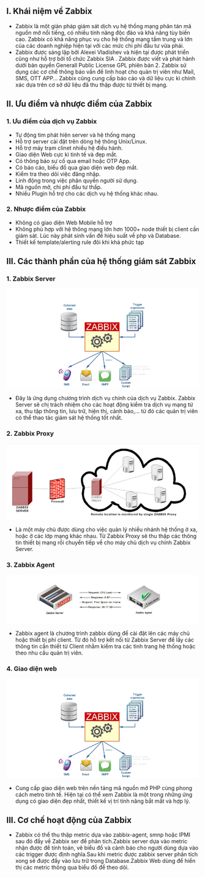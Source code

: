 ## I. Khái niệm về Zabbix 
- Zabbix là một giản pháp giám sát dịch vụ hệ thống mạng phân tán mã nguồn mở nổi tiếng, có nhiều tính năng độc đáo và khả năng tùy biến cao. Zabbix có khả năng phục vụ cho hệ thống mạng tầm trung và lớn của các doanh nghiệp hiện tại với các mức chi phí đầu tư vừa phải.
- Zabbix được sáng lập bởi Alexei Vladishev và hiện tại được phát triển cũng như hỗ trợ bởi tổ chức Zabbix SIA . Zabbix được viết và phát hành dưới bản quyển Generall Public License GPL phiên bản 2. Zabbix sử dụng các cơ chế thông báo vấn đề linh hoạt cho quản trị viên như Mail, SMS, OTT APP... Zabbix cũng cung cấp báo cáo và dữ liệu cực kì chính xác dựa trên cơ sở dữ liệu đã thu thập được từ thiết bị mạng.


## II. Ưu điểm và nhược điểm của Zabbix
### 1. Ưu điểm của dịch vụ Zabbix
- Tự động tìm phát hiện server và hệ thống mạng
- Hỗ trợ server cài đặt trên dòng hệ thông Unix/Linux.
- Hỗ trợ máy trạm clinet nhiều hệ điều hành.
- Giao diện Web cực kì tinh tế và đẹp mắt.
- Có thông báo sự cố qua email hoặc OTP App.
- Có báo cáo, biểu đồ qua giao diện web đẹp mắt.
- Kiểm tra theo dõi việc đăng nhập.
- Linh động trong việc phân quyền người sử dụng.
- Mã nguồn mở, chi phí đầu tư thấp.
- Nhiều Plugin hỗ trợ cho các dịch vụ hệ thống khác nhau.


### 2. Nhược điểm của Zabbix
- Không có giao diện Web Mobile hỗ trợ
- Không phù hợp với hệ thông mạng lớn hơn 1000+ node thiết bị client cần giám sát. Lúc này phát sinh vấn đề hiệu suất về php và Database.
- Thiết kế template/alerting rule đôi khi khá phức tạp

## III. Các thành phần của hệ thống giám sát Zabbix

### 1. Zabbix Server 
<img src="img/1 (1).png">

- Đây là ứng dụng chương trình dịch vụ chính của dịch vụ Zabbix. Zabbix Server sẽ chị trách nhiệm cho các hoạt động kiểm tra dịch vụ mạng từ xa, thu tập thông tin, lưu trữ, hiện thị, cảnh báo,... từ đó các quản trị viên có thể thao tác giám sát hệ thống tốt nhất.

### 2. Zabbix Proxy 
<img src="img/1 (2).png">

- Là một máy chủ được dùng cho việc quản lý nhiều nhánh hệ thống ở xa, hoặc ở các lớp mạng khác nhau. Từ Zabbix Proxy sẽ thu thập các thông tin thiết bị mạng rồi chuyển tiếp về cho máy chủ dịch vụ chính Zabbix Server.


### 3. Zabbix Agent
<img src="img/1 (3).png">

- Zabbix agent là chương trình zabbix dùng để cài đặt lên các máy chủ hoặc thiết bị phí client. Từ đó hỗ trợ kết nối từ Zabbix Server để lấy các thông tin cần thiết từ Client nhằm kiểm tra các tình trang hệ thống hoặc theo nhu cầu quản trị viên.

### 4. Giao diện web
<img src="img/1 (1).png">

- Cung cấp giao diện web trên nền tảng mã nguồn mở PHP cùng phong cách metro tinh tế. Hiện tại có thể xem Zabbix là một trong những ứng dụng có giao diện đẹp nhất, thiết kế vị trí tính năng bắt mắt và hợp lý.

## III. Cơ chế hoạt động của Zabbix
- Zabbix có thể thu thập metric dựa vào zabbix-agent, smnp hoặc IPMI sau đó đẩy về Zabbix ser để phân tích.Zabbix server dựa vào metric nhận được để tính toán, vẽ biểu đồ và cảnh báo cho người dùng dựa vào các trigger được định nghĩa.Sau khi metric được zabbix server phân tích xong sẽ được đẩy vào lưu trữ trong Database.Zabbix Web dùng để hiển thị các metric thông qua biểu đồ để theo dõi.
